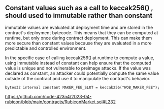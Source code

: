 ## Constant values such as a call to keccak256() , should used to immutable rather than constant


immutable values are evaluated at deployment time and are stored in the contract's deployment bytecode. This means that they can be computed at runtime, but only once during contract deployment. This can make them more secure than constant values because they are evaluated in a more predictable and controlled environment.

In the specific case of calling keccak256() at runtime to compute a value, using immutable instead of constant can help ensure that the computed value is unique and not vulnerable to preimage attacks. If the value was declared as constant, an attacker could potentially compute the same value outside of the contract and use it to manipulate the contract's behavior.

    bytes32 internal constant MAKER_FEE_SLOT = keccak256("WOB_MAKER_FEE"); 

https://github.com/code-423n4/2023-04-rubicon/blob/main/contracts/RubiconMarket.sol#L232